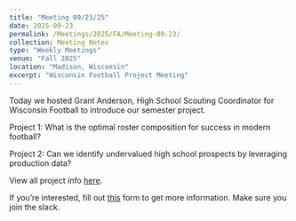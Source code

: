 ```yaml
---
title: "Meeting 09/23/25"
date: 2025-09-23
permalink: /Meetings/2025/FA/Meeting-09-23/
collection: Meeting Notes
type: "Weekly Meetings"
venue: "Fall 2025"
location: "Madison, Wisconsin"
excerpt: "Wisconsin Football Project Meeting"
---
```

Today we hosted Grant Anderson, High School Scouting Coordinator for Wisconsin Football to introduce our semester project.

Project 1: What is the optimal roster composition for success in modern football?

Project 2: Can we identify undervalued high school prospects by leveraging production data?

View all project info [here](https://drive.google.com/file/d/1SLMf_WzWmcGdCRA4qjfQMzojsP_XuLFl/view?usp=sharing).

If you’re interested, fill out [this](https://docs.google.com/forms/d/e/1FAIpQLSdsuReTKtAS_gBcJBi3uAfgjTQ00Z2BhgCLbe9pgqzjtwYPCQ/viewform?usp=header) form to get more information. Make sure you join the slack.